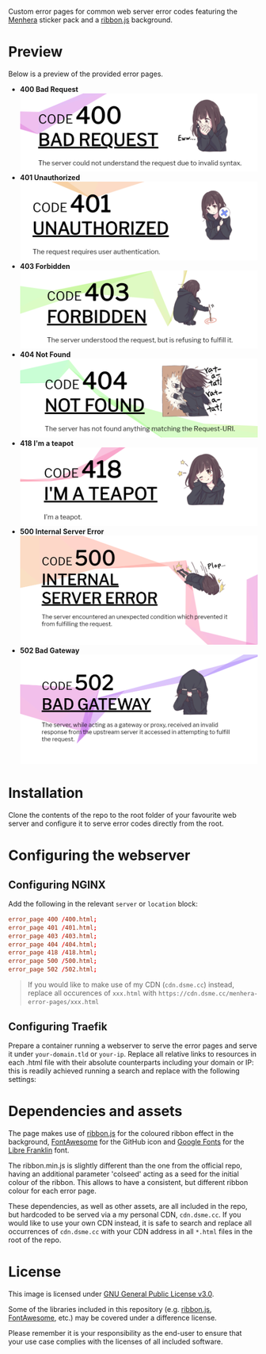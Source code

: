 Custom error pages for common web server error codes featuring the [Menhera](https://github.com/a-wing/Menhera-chan) sticker pack and a [ribbon.js](https://github.com/kuriv/ribbon) background.

# Preview

Below is a preview of the provided error pages.
* **400 Bad Request**
  ![400 Bad Request](preview/400.png)
* **401 Unauthorized**
  ![401 Unauthorized](preview/401.png)
* **403 Forbidden**
  ![403 Forbidden](preview/403.png)
* **404 Not Found**
  ![404 Not Found](preview/404.png)
* **418 I'm a teapot**
  ![418 I'm a teapot](preview/418.png)
* **500 Internal Server Error**
  ![500 Internal Server Error](preview/500.png)
* **502 Bad Gateway**
  ![502 Bad Gateway](preview/502.png)


# Installation

Clone the contents of the repo to the root folder of your favourite web server and configure it to serve error codes directly from the root.

# Configuring the webserver

## Configuring NGINX

Add the following in the relevant `server` or `location` block:

```conf
error_page 400 /400.html;
error_page 401 /401.html;
error_page 403 /403.html;
error_page 404 /404.html;
error_page 418 /418.html;
error_page 500 /500.html;
error_page 502 /502.html;
```

> If you would like to make use of my CDN (`cdn.dsme.cc`) instead, replace all occurences of `xxx.html` with `https://cdn.dsme.cc/menhera-error-pages/xxx.html`

## Configuring Traefik

Prepare a container running a webserver to serve the error pages and serve it under `your-domain.tld` or `your-ip`. Replace all relative links to resources in each .html file with their absolute counterparts including your domain or IP: this is readily achieved running a search and replace with the following settings:

# Dependencies and assets

The page makes use of [ribbon.js](https://github.com/hustcc/ribbon.js) for the coloured ribbon effect in the background, [FontAwesome](https://github.com/FortAwesome/Font-Awesome) for the GitHub icon and [Google Fonts](https://github.com/google/fonts) for the [Libre Franklin](https://fonts.google.com/specimen/Libre+Franklin) font.

The ribbon.min.js is slightly different than the one from the official repo, having an additional parameter 'colseed' acting as a seed for the initial colour of the ribbon. This allows to have a consistent, but different ribbon colour for each error page.

These dependencies, as well as other assets, are all included in the repo, but hardcoded to be served via a my personal CDN, `cdn.dsme.cc`. If you would like to use your own CDN instead, it is safe to search and replace all occurrences of `cdn.dsme.cc` with your CDN address in all `*.html` files in the root of the repo.

# License

This image is licensed under [GNU General Public License v3.0](https://www.gnu.org/licenses/gpl-3.0.en.html).

Some of the libraries included in this repository (e.g. [ribbon.js](https://github.com/hustcc/ribbon.js), [FontAwesome](https://github.com/FortAwesome/Font-Awesome), etc.) may be covered under a difference license.

Please remember it is your responsibility as the end-user to ensure that your use case complies with the licenses of all included software.